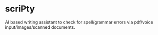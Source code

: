 # scriPty
AI based writing assistant to check for spell/grammar errors via pdf/voice input/images/scanned documents.

